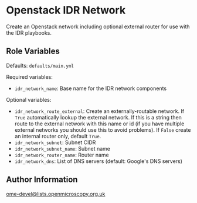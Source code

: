 Openstack IDR Network
=====================

Create an Openstack network including optional external router for use with the IDR playbooks.


Role Variables
--------------

Defaults: `defaults/main.yml`

Required variables:
- `idr_network_name`: Base name for the IDR network components

Optional variables:
- `idr_network_route_external`: Create an externally-routable network.
   If `True` automatically lookup the external network.
   If this is a string then route to the external network with this name or id (if you have multiple external networks you should use this to avoid problems).
   If `False` create an internal router only, default `True`.
- `idr_network_subnet`: Subnet CIDR
- `idr_network_subnet_name`: Subnet name
- `idr_network_router_name`: Router name
- `idr_network_dns`: List of DNS servers (default: Google's DNS servers)


Author Information
------------------

ome-devel@lists.openmicroscopy.org.uk
